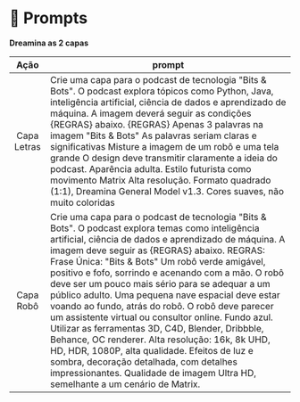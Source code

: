 # 🧠 Prompts

**Dreamina as 2 capas**

|   Ação   | prompt  |
| :------: | -- |
|  Capa Letras  | Crie uma capa para o podcast de tecnologia "Bits & Bots". O podcast explora tópicos como Python, Java, inteligência artificial, ciência de dados e aprendizado de máquina. A imagem deverá seguir as condições {REGRAS} abaixo.         			{REGRAS}   			Apenas 3 palavras na imagem "Bits & Bots"   			As palavras seriam claras e significativas   			Misture a imagem de um robô e uma tela grande   			O design deve transmitir claramente a ideia do podcast.   			Aparência adulta.   			Estilo futurista como movimento Matrix   			Alta resolução.   			Formato quadrado (1:1), Dreamina General Model v1.3.   			Cores suaves, não muito coloridas|
| Capa Robô | Crie uma capa para o podcast de tecnologia "Bits & Bots". O podcast explora temas como inteligência artificial, ciência de dados e aprendizado de máquina. A imagem deve seguir as {REGRAS} abaixo.   			REGRAS:   			Frase Única: "Bits & Bots"   			Um robô verde amigável, positivo e fofo, sorrindo e acenando com a mão.   			O robô deve ser um pouco mais sério para se adequar a um público adulto.   			Uma pequena nave espacial deve estar voando ao fundo, atrás do robô.   			O robô deve parecer um assistente virtual ou consultor online.   			Fundo azul.   			Utilizar as ferramentas 3D, C4D, Blender, Dribbble, Behance, OC renderer.   			Alta resolução: 16k, 8k UHD, HD, HDR, 1080P, alta qualidade.   			Efeitos de luz e sombra, decoração detalhada, com detalhes impressionantes.   			Qualidade de imagem Ultra HD, semelhante a um cenário de Matrix.	 |